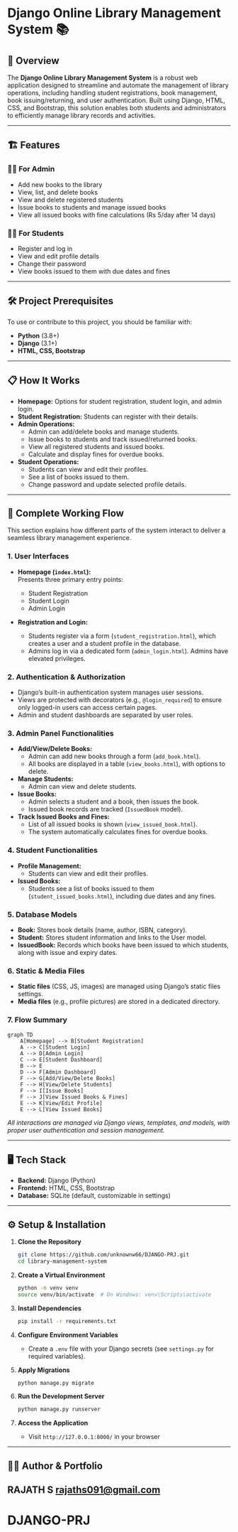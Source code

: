 # Django Online Library Management System 📚

## 🚀 Overview

The **Django Online Library Management System** is a robust web application designed to streamline and automate the management of library operations, including handling student registrations, book management, book issuing/returning, and user authentication. Built using Django, HTML, CSS, and Bootstrap, this solution enables both students and administrators to efficiently manage library records and activities.

---

## 🏗️ Features

### 👩‍💼 For Admin
- Add new books to the library
- View, list, and delete books
- View and delete registered students
- Issue books to students and manage issued books
- View all issued books with fine calculations (Rs 5/day after 14 days)

### 👨‍🎓 For Students
- Register and log in
- View and edit profile details
- Change their password
- View books issued to them with due dates and fines

---

## 🛠️ Project Prerequisites

To use or contribute to this project, you should be familiar with:
- **Python** (3.8+)
- **Django** (3.1+)
- **HTML, CSS, Bootstrap**

---

## 📋 How It Works

- **Homepage:** Options for student registration, student login, and admin login.
- **Student Registration:** Students can register with their details.
- **Admin Operations:** 
  - Admin can add/delete books and manage students.
  - Issue books to students and track issued/returned books.
  - View all registered students and issued books.
  - Calculate and display fines for overdue books.
- **Student Operations:**
  - Students can view and edit their profiles.
  - See a list of books issued to them.
  - Change password and update selected profile details.

---

## 🔄 Complete Working Flow

This section explains how different parts of the system interact to deliver a seamless library management experience.

### 1. **User Interfaces**

- **Homepage (`index.html`):**  
  Presents three primary entry points:  
  - Student Registration  
  - Student Login  
  - Admin Login  

- **Registration and Login:**  
  - Students register via a form (`student_registration.html`), which creates a user and a student profile in the database.
  - Admins log in via a dedicated form (`admin_login.html`). Admins have elevated privileges.

### 2. **Authentication & Authorization**

- Django’s built-in authentication system manages user sessions.
- Views are protected with decorators (e.g., `@login_required`) to ensure only logged-in users can access certain pages.
- Admin and student dashboards are separated by user roles.

### 3. **Admin Panel Functionalities**

- **Add/View/Delete Books:**  
  - Admin can add new books through a form (`add_book.html`).  
  - All books are displayed in a table (`view_books.html`), with options to delete.
- **Manage Students:**  
  - Admin can view and delete students.
- **Issue Books:**  
  - Admin selects a student and a book, then issues the book.  
  - Issued book records are tracked (`IssuedBook` model).
- **Track Issued Books and Fines:**  
  - List of all issued books is shown (`view_issued_book.html`).  
  - The system automatically calculates fines for overdue books.

### 4. **Student Functionalities**

- **Profile Management:**  
  - Students can view and edit their profiles.
- **Issued Books:**  
  - Students see a list of books issued to them (`student_issued_books.html`), including due dates and any fines.

### 5. **Database Models**

- **Book:** Stores book details (name, author, ISBN, category).
- **Student:** Stores student information and links to the User model.
- **IssuedBook:** Records which books have been issued to which students, along with issue and expiry dates.

### 6. **Static & Media Files**

- **Static files** (CSS, JS, images) are managed using Django’s static files settings.
- **Media files** (e.g., profile pictures) are stored in a dedicated directory.

### 7. **Flow Summary**

```mermaid
graph TD
    A[Homepage] --> B[Student Registration]
    A --> C[Student Login]
    A --> D[Admin Login]
    C --> E[Student Dashboard]
    B --> E
    D --> F[Admin Dashboard]
    F --> G[Add/View/Delete Books]
    F --> H[View/Delete Students]
    F --> I[Issue Books]
    F --> J[View Issued Books & Fines]
    E --> K[View/Edit Profile]
    E --> L[View Issued Books]
```

_All interactions are managed via Django views, templates, and models, with proper user authentication and session management._

---

## 🖥️ Tech Stack

- **Backend:** Django (Python)
- **Frontend:** HTML, CSS, Bootstrap
- **Database:** SQLite (default, customizable in settings)

---

## ⚙️ Setup & Installation

1. **Clone the Repository**
   ```bash
   git clone https://github.com/unknownw66/DJANGO-PRJ.git
   cd library-management-system
   ```

2. **Create a Virtual Environment**
   ```bash
   python -m venv venv
   source venv/bin/activate  # On Windows: venv\Scripts\activate
   ```

3. **Install Dependencies**
   ```bash
   pip install -r requirements.txt
   ```

4. **Configure Environment Variables**
   - Create a `.env` file with your Django secrets (see `settings.py` for required variables).

5. **Apply Migrations**
   ```bash
   python manage.py migrate
   ```

6. **Run the Development Server**
   ```bash
   python manage.py runserver
   ```

7. **Access the Application**
   - Visit `http://127.0.0.1:8000/` in your browser
---
## 🙋‍♂️ Author & Portfolio
RAJATH S
rajaths091@gmail.com
---
# DJANGO-PRJ
